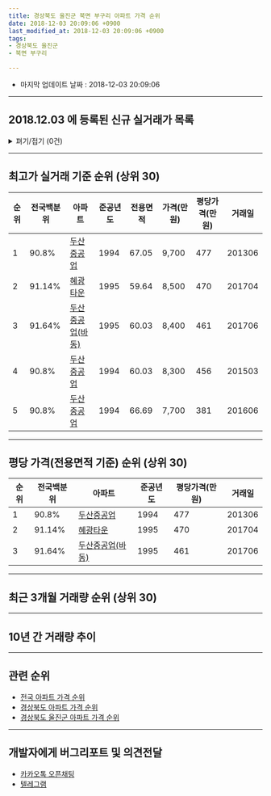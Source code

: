 ```yaml
---
title: 경상북도 울진군 북면 부구리 아파트 가격 순위
date: 2018-12-03 20:09:06 +0900
last_modified_at: 2018-12-03 20:09:06 +0900
tags:
- 경상북도 울진군
- 북면 부구리

---
```


* 마지막 업데이트 날짜 : 2018-12-03 20:09:06

---

## 2018.12.03 에 등록된 신규 실거래가 목록

<details>
<summary>펴기/접기 (0건)</summary>
<div markdown="1">

|아파트|전국백분위|준공년도|전용면적|가격(만원)|평당가격(만원)|거래일|
|---|---|---|---|---|---|---|
|없음|||||||


</div>
</details>

---

## 최고가 실거래 기준 순위 (상위 30)


|순위|전국백분위|아파트|준공년도|전용면적|가격(만원)|평당가격(만원)|거래일|
|---|---|---|---|---|---|---|---|
|1|90.8%|[두산중공업](https://search.naver.com/search.naver?query=%EA%B2%BD%EC%83%81%EB%B6%81%EB%8F%84+%EC%9A%B8%EC%A7%84%EA%B5%B0+%EB%B6%81%EB%A9%B4+%EB%B6%80%EA%B5%AC%EB%A6%AC+%EB%91%90%EC%82%B0%EC%A4%91%EA%B3%B5%EC%97%85)|1994|67.05|9,700|477|201306|
|2|91.14%|[혜광타운](https://search.naver.com/search.naver?query=%EA%B2%BD%EC%83%81%EB%B6%81%EB%8F%84+%EC%9A%B8%EC%A7%84%EA%B5%B0+%EB%B6%81%EB%A9%B4+%EB%B6%80%EA%B5%AC%EB%A6%AC+%ED%98%9C%EA%B4%91%ED%83%80%EC%9A%B4)|1995|59.64|8,500|470|201704|
|3|91.64%|[두산중공업(바동)](https://search.naver.com/search.naver?query=%EA%B2%BD%EC%83%81%EB%B6%81%EB%8F%84+%EC%9A%B8%EC%A7%84%EA%B5%B0+%EB%B6%81%EB%A9%B4+%EB%B6%80%EA%B5%AC%EB%A6%AC+%EB%91%90%EC%82%B0%EC%A4%91%EA%B3%B5%EC%97%85%28%EB%B0%94%EB%8F%99%29)|1995|60.03|8,400|461|201706|
|4|90.8%|[두산중공업](https://search.naver.com/search.naver?query=%EA%B2%BD%EC%83%81%EB%B6%81%EB%8F%84+%EC%9A%B8%EC%A7%84%EA%B5%B0+%EB%B6%81%EB%A9%B4+%EB%B6%80%EA%B5%AC%EB%A6%AC+%EB%91%90%EC%82%B0%EC%A4%91%EA%B3%B5%EC%97%85)|1994|60.03|8,300|456|201503|
|5|90.8%|[두산중공업](https://search.naver.com/search.naver?query=%EA%B2%BD%EC%83%81%EB%B6%81%EB%8F%84+%EC%9A%B8%EC%A7%84%EA%B5%B0+%EB%B6%81%EB%A9%B4+%EB%B6%80%EA%B5%AC%EB%A6%AC+%EB%91%90%EC%82%B0%EC%A4%91%EA%B3%B5%EC%97%85)|1994|66.69|7,700|381|201606|


---

## 평당 가격(전용면적 기준) 순위 (상위 30)


|순위|전국백분위|아파트|준공년도|평당가격(만원)|거래일|
|---|---|---|---|---|---|
|1|90.8%|[두산중공업](https://search.naver.com/search.naver?query=%EA%B2%BD%EC%83%81%EB%B6%81%EB%8F%84+%EC%9A%B8%EC%A7%84%EA%B5%B0+%EB%B6%81%EB%A9%B4+%EB%B6%80%EA%B5%AC%EB%A6%AC+%EB%91%90%EC%82%B0%EC%A4%91%EA%B3%B5%EC%97%85)|1994|477|201306|
|2|91.14%|[혜광타운](https://search.naver.com/search.naver?query=%EA%B2%BD%EC%83%81%EB%B6%81%EB%8F%84+%EC%9A%B8%EC%A7%84%EA%B5%B0+%EB%B6%81%EB%A9%B4+%EB%B6%80%EA%B5%AC%EB%A6%AC+%ED%98%9C%EA%B4%91%ED%83%80%EC%9A%B4)|1995|470|201704|
|3|91.64%|[두산중공업(바동)](https://search.naver.com/search.naver?query=%EA%B2%BD%EC%83%81%EB%B6%81%EB%8F%84+%EC%9A%B8%EC%A7%84%EA%B5%B0+%EB%B6%81%EB%A9%B4+%EB%B6%80%EA%B5%AC%EB%A6%AC+%EB%91%90%EC%82%B0%EC%A4%91%EA%B3%B5%EC%97%85%28%EB%B0%94%EB%8F%99%29)|1995|461|201706|


---

## 최근 3개월 거래량 순위 (상위 30)


<div style="width:100%;">
    <canvas id="deal_count_ranking" height="250"></canvas>
</div>


<script>
new Chart(document.getElementById("deal_count_ranking"), {
    type: 'horizontalBar',
    data: {
        labels: ['두산중공업', '혜광타운'],
        datasets: [{
            label: '실거래 수',
            data: [1, 1],
            borderColor: "rgba(255, 0, 128, 1)",
            backgroundColor: "rgba(255, 0, 128, 0.5)",
            fill: false,
        }]
    },
    options: {
        responsive: true,
        title: {
            display: true,
            text: '최근 3개월 거래량 순위'
        },
        tooltips: {
            mode: 'index',
            intersect: false,
            callbacks: {
                title: function(tooltipItems, data) {
                    return "실거래 수:";
                },
                label: function(tooltipItem, data) {
                    return data.labels[tooltipItem.index] + ": " + tooltipItem.xLabel;
                }
            }
        },
        hover: {
            mode: 'nearest',
            intersect: true
        },
        scales: {
            xAxes: [{
                display: true,
                scaleLabel: {
                    display: true,
                    labelString: '실거래 수'
                },
                ticks: {
                    suggestedMin: 0,
                }
            }],
            yAxes: [{
                display: true,
                ticks: {
                    autoSkip: false,
                    callback: function(value, index, values) {
                        if (value.length > 15)
                            return value.substr(0, 13) + "...";
                        else
                            return value;
                    }
                },
                scaleLabel: {
                    display: false,
                }
            }]
        }
    }
});

</script>


---

## 10년 간 거래량 추이


<div style="width:100%;">
    <canvas id="deal_progress" height="250"></canvas>
</div>

<script>
new Chart(document.getElementById("deal_progress"), {
    type: 'line',
    data: {
        labels: ['200812','200901','200902','200903','200904','200905','200906','200907','200908','200909','200910','200911','200912','201001','201002','201003','201004','201005','201006','201007','201008','201009','201010','201011','201012','201101','201102','201103','201104','201105','201106','201107','201108','201109','201110','201111','201112','201201','201202','201203','201204','201205','201206','201207','201208','201209','201210','201211','201212','201301','201302','201303','201304','201305','201306','201307','201308','201309','201310','201311','201312','201401','201402','201403','201404','201405','201406','201407','201408','201409','201410','201411','201412','201501','201502','201503','201504','201505','201506','201507','201508','201509','201510','201511','201512','201601','201602','201603','201604','201605','201606','201607','201608','201609','201610','201611','201612','201701','201702','201703','201704','201705','201706','201707','201708','201709','201710','201711','201712','201801','201802','201803','201804','201805','201806','201807','201808','201809','201810','201811','201812'],
        datasets: [{
            label: '실거래 수',
            pointRadius: 1,
            data: [2, 0, 0, 0, 3, 1, 2, 0, 5, 0, 3, 4, 0, 2, 4, 1, 1, 3, 1, 3, 1, 1, 2, 4, 3, 1, 3, 2, 0, 0, 0, 1, 2, 1, 1, 3, 4, 2, 2, 4, 2, 3, 3, 4, 1, 1, 1, 1, 2, 1, 0, 1, 2, 2, 3, 1, 1, 3, 2, 2, 1, 4, 1, 2, 1, 3, 7, 1, 1, 1, 5, 0, 2, 1, 1, 3, 1, 4, 2, 1, 3, 1, 3, 4, 2, 1, 3, 0, 2, 2, 2, 1, 1, 1, 1, 3, 2, 2, 1, 0, 3, 2, 2, 1, 1, 2, 0, 2, 0, 1, 0, 3, 0, 1, 0, 0, 1, 1, 0, 2, 0],
            borderColor: "rgba(255, 201, 14, 1)",
            backgroundColor: "rgba(255, 201, 14, 0.5)",
            fill: true,
        }]
    },
    options: {
        responsive: true,
        title: {
            display: true,
            text: '10년간 거래량 추이'
        },
        tooltips: {
            mode: 'index',
            intersect: false,
        },
        hover: {
            mode: 'nearest',
            intersect: true
        },
        scales: {
            xAxes: [{
                display: true,
                scaleLabel: {
                    display: true,
                    labelString: '년/월'
                }
            }],
            yAxes: [{
                display: true,
                ticks: {
                    suggestedMin: 0,
                },
                scaleLabel: {
                    display: true,
                    labelString: '실거래 수'
                }
            }]
        }
    }
});

</script>


---

## 관련 순위

- [전국 아파트 가격 순위](https://inasie.github.io/apt-ranking/전국)
- [경상북도 아파트 가격 순위](https://inasie.github.io/apt-ranking/경상북도)
- [경상북도 울진군 아파트 가격 순위](https://inasie.github.io/apt-ranking/경상북도-울진군)


---

## 개발자에게 버그리포트 및 의견전달

- [카카오톡 오픈채팅](https://open.kakao.com/o/gLJUAP4)
- [텔레그램](https://t.me/inasie)

